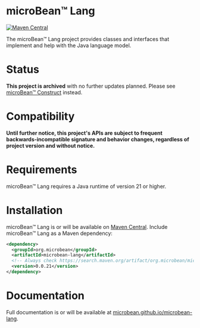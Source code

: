 # microBean™ Lang

[![Maven Central](https://img.shields.io/maven-central/v/org.microbean/microbean-lang.svg?label=Maven%20Central)](https://search.maven.org/artifact/org.microbean/microbean-lang)

The microBean™ Lang project provides classes and interfaces that implement and help with the Java language model.

# Status

**This project is archived** with no further updates planned. Please see [microBean™
Construct](https://github.com/microbean/microbean-construct) instead.

# Compatibility

**Until further notice, this project's APIs are subject to frequent backwards-incompatible signature and behavior
changes, regardless of project version and without notice.**

# Requirements

microBean™ Lang requires a Java runtime of version 21 or higher.

# Installation

microBean™ Lang is or will be available on [Maven Central](https://search.maven.org/). Include microBean™ Lang as a
Maven dependency:

```xml
<dependency>
  <groupId>org.microbean</groupId>
  <artifactId>microbean-lang</artifactId>
  <!-- Always check https://search.maven.org/artifact/org.microbean/microbean-lang for up-to-date available versions. -->
  <version>0.0.21</version>
</dependency>
```

# Documentation

Full documentation is or will be available at
[microbean.github.io/microbean-lang](https://microbean.github.io/microbean-lang/).
